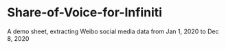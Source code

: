 # Share-of-Voice-for-Infiniti
A demo sheet, extracting Weibo social media data from Jan 1, 2020 to Dec 8, 2020
